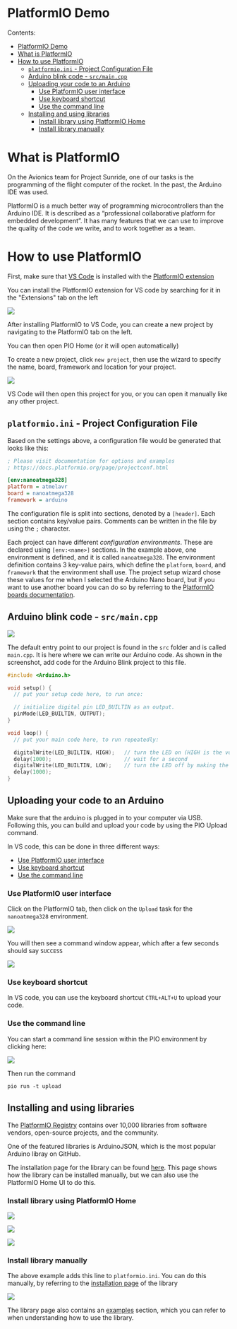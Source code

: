 # PlatformIO Demo

Contents:

- [PlatformIO Demo](#platformio-demo)
- [What is PlatformIO](#what-is-platformio)
- [How to use PlatformIO](#how-to-use-platformio)
  - [`platformio.ini` - Project Configuration File](#platformioini---project-configuration-file)
  - [Arduino blink code - `src/main.cpp`](#arduino-blink-code---srcmaincpp)
  - [Uploading your code to an Arduino](#uploading-your-code-to-an-arduino)
    - [Use PlatformIO user interface](#use-platformio-user-interface)
    - [Use keyboard shortcut](#use-keyboard-shortcut)
    - [Use the command line](#use-the-command-line)
  - [Installing and using libraries](#installing-and-using-libraries)
    - [Install library using PlatformIO Home](#install-library-using-platformio-home)
    - [Install library manually](#install-library-manually)

# What is PlatformIO

On the Avionics team for Project Sunride, one of our tasks is the programming of the flight computer of the rocket. In the past, the Arduino IDE was used.

PlatformIO is a much better way of programming microcontrollers than the Arduino IDE. It is described as a “professional collaborative platform for embedded development”. It has many features that we can use to improve the quality of the code we write, and to work together as a team. 

# How to use PlatformIO

First, make sure that [VS Code](https://code.visualstudio.com/download) is installed with the [PlatformIO extension](https://marketplace.visualstudio.com/items?itemName=platformio.platformio-ide) 

You can install the PlatformIO extension for VS code by searching for it in the "Extensions" tab on the left

![](images/install_pio_extension.png)

After installing PlatformIO to VS Code, you can create a new project by navigating to the PlatformIO tab on the left.

You can then open PIO Home (or it will open automatically)

To create a new project, click `new project`, then use the wizard to specify the name, board, framework and location for your project.

![](images/create_project.png)

VS Code will then open this project for you, or you can open it manually like any other project.

## `platformio.ini` - Project Configuration File

Based on the settings above, a configuration file would be generated that looks like this:

```ini
; Please visit documentation for options and examples
; https://docs.platformio.org/page/projectconf.html

[env:nanoatmega328]
platform = atmelavr
board = nanoatmega328
framework = arduino
```

The configuration file is split into sections, denoted by a `[header]`. Each section contains key/value pairs. Comments can be written in the file by using the `;` character.

Each project can have different _configuration environments_. These are declared using `[env:<name>]` sections. In the example above, one environment is defined, and it is called `nanoatmega328`. The environment definition contains 3 key-value pairs, which define the `platform`, `board`, and `framework` that the environment shall use. The project setup wizard chose these values for me when I selected the Arduino Nano board, but if you want to use another board you can do so by referring to the [PlatformIO boards documentation](https://docs.platformio.org/en/latest//boards/index.html).


## Arduino blink code - `src/main.cpp`

![](images/arduino_blink_code.png)

The default entry point to our project is found in the `src` folder and is called `main.cpp`. It is here where we can write our Arduino code. As shown in the screenshot, add code for the Arduino Blink project to this file.

```cpp
#include <Arduino.h>

void setup() {
  // put your setup code here, to run once:

  // initialize digital pin LED_BUILTIN as an output.
  pinMode(LED_BUILTIN, OUTPUT);
}

void loop() {
  // put your main code here, to run repeatedly:

  digitalWrite(LED_BUILTIN, HIGH);   // turn the LED on (HIGH is the voltage level)
  delay(1000);                       // wait for a second
  digitalWrite(LED_BUILTIN, LOW);    // turn the LED off by making the voltage LOW
  delay(1000);    
}
```

## Uploading your code to an Arduino

Make sure that the arduino is plugged in to your computer via USB. Following this, you can build and upload your code by using the PIO Upload command.

In VS code, this can be done in three different ways:

- [Use PlatformIO user interface](#use-platformio-user-interface)
- [Use keyboard shortcut](#use-keyboard-shortcut)
- [Use the command line](#use-the-command-line)

### Use PlatformIO user interface

Click on the PlatformIO tab, then click on the `Upload` task for the `nanoatmega328` environment.

![](images/pio_ui_upload.png)

You will then see a command window appear, which after a few seconds should say `SUCCESS`

![](images/pio_upload_success.png)

### Use keyboard shortcut

In VS code, you can use the keyboard shortcut `CTRL+ALT+U` to upload your code.

### Use the command line

You can start a command line session within the PIO environment by clicking here:

![](images/pio_new_terminal.png)

Then run the command

    pio run -t upload


## Installing and using libraries

The [PlatformIO Registry](https://registry.platformio.org/) contains over 10,000 libraries from software vendors, open-source projects, and the community.

One of the featured libraries is ArduinoJSON, which is the most popular Arduino libray on GitHub.

The installation page for the library can be found [here](https://registry.platformio.org/libraries/bblanchon/ArduinoJson/installation). This page shows how the library can be installed manually, but we can also use the PlatformIO Home UI to do this.


### Install library using PlatformIO Home

![](images/pio_home_library_search.png)

![](images/pio_lib_add_to_project.png)

![](images/pio_lib_add_to_project2.png)

### Install library manually

The above example adds this line to `platformio.ini`. You can do this manually, by referring to the [installation page](https://registry.platformio.org/libraries/bblanchon/ArduinoJson/installation) of the library

![](images/platformio_ini_new_library.png)

The library page also contains an [examples](https://registry.platformio.org/libraries/bblanchon/ArduinoJson/examples) section, which you can refer to when understanding how to use the library.